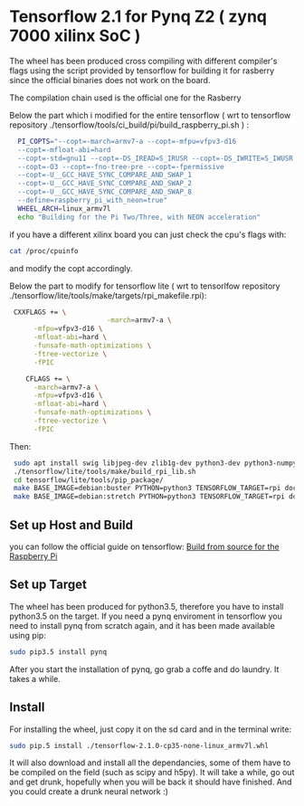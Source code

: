 # Tensorflow 2.1 for Pynq Z2 ( zynq 7000 xilinx SoC )
The wheel has been produced cross compiling with different compiler's flags using the script provided by tensorflow for building it for rasberry since the official binaries does not work on the board.

The compilation chain used is the official one for the Rasberry 

Below the part which i modified for the entire tensorflow ( wrt to tensorflow repository ./tensorflow/tools/ci_build/pi/build_raspberry_pi.sh ) :
```bash
  PI_COPTS="--copt=-march=armv7-a --copt=-mfpu=vfpv3-d16
  --copt=-mfloat-abi=hard 
  --copt=-std=gnu11 --copt=-DS_IREAD=S_IRUSR --copt=-DS_IWRITE=S_IWUSR
  --copt=-O3 --copt=-fno-tree-pre --copt=-fpermissive
  --copt=-U__GCC_HAVE_SYNC_COMPARE_AND_SWAP_1
  --copt=-U__GCC_HAVE_SYNC_COMPARE_AND_SWAP_2
  --copt=-U__GCC_HAVE_SYNC_COMPARE_AND_SWAP_8
  --define=raspberry_pi_with_neon=true"
  WHEEL_ARCH=linux_armv7l
  echo "Building for the Pi Two/Three, with NEON acceleration"
```

if you have a different xilinx board you can just check the cpu's flags with:
```bash
cat /proc/cpuinfo
```
and modify the copt accordingly.

Below the part to modify for tensorflow lite ( wrt to tensorlfow repository ./tensorflow/lite/tools/make/targets/rpi_makefile.rpi):
```bash
 CXXFLAGS += \
                        -march=armv7-a \
      -mfpu=vfpv3-d16 \
      -mfloat-abi=hard \
      -funsafe-math-optimizations \
      -ftree-vectorize \
      -fPIC

    CFLAGS += \
      -march=armv7-a \
      -mfpu=vfpv3-d16 \
      -mfloat-abi=hard \
      -funsafe-math-optimizations \
      -ftree-vectorize \
      -fPIC
```

Then:
```bash
 sudo apt install swig libjpeg-dev zlib1g-dev python3-dev python3-numpy
 ./tensorflow/lite/tools/make/build_rpi_lib.sh
 cd tensorflow/lite/tools/pip_package/
 make BASE_IMAGE=debian:buster PYTHON=python3 TENSORFLOW_TARGET=rpi docker-build # for python3.7
 make BASE_IMAGE=debian:stretch PYTHON=python3 TENSORFLOW_TARGET=rpi docker-build # for python3.5
```


## Set up Host and Build
you can follow the official guide on tensorflow: 
[Build from source for the Raspberry Pi](https://www.tensorflow.org/install/source_rpi#python-3)

## Set up Target 
The wheel has been produced for python3.5, therefore you have to install python3.5 on the target. 
If you need a pynq enviroment in tensorflow you need to install pynq from scratch again, and it has been made available using pip:
```bash
sudo pip3.5 install pynq
```
After you start the installation of pynq, go grab a coffe and do laundry. It takes a while.

## Install 
For installing the wheel, just copy it on the sd card and in the terminal write:
```bash
sudo pip.5 install ./tensorflow-2.1.0-cp35-none-linux_armv7l.whl
```
It will also download and install all the dependancies, some of them have to be compiled on the field (such as scipy and h5py). It will take a while, go out and get drunk, hopefully when you will be back it should have finished.
And you could create a drunk neural network :)


